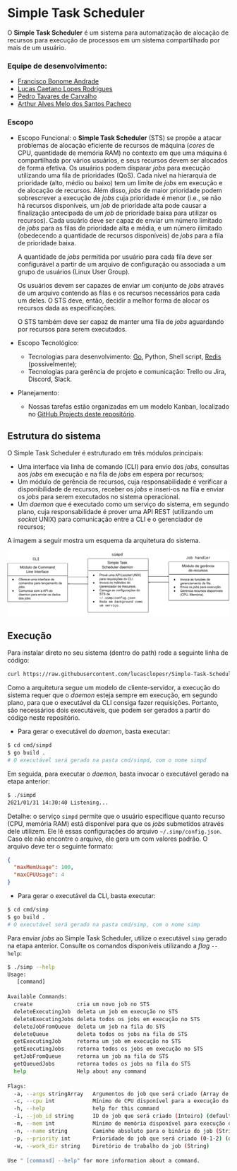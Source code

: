 # Simple Task Scheduler

O **Simple Task Scheduler** é um sistema para automatização de alocação de recursos para execução de processos em um sistema compartilhado por mais de um usuário.

### Equipe de desenvolvimento:
 - [Francisco Bonome Andrade](https://github.com/franciscobonand)
 - [Lucas Caetano Lopes Rodrigues](https://github.com/lucasclopesr)
 - [Pedro Tavares de Carvalho](https://github.com/ptcar2009)
 - [Arthur Alves Melo dos Santos Pacheco](https://github.com/arthur-pacheco)

### Escopo

- Escopo Funcional: o **Simple Task Scheduler** (STS) se propõe a atacar problemas de alocação eficiente de recursos de máquina (_cores_ de CPU, quantidade de memória RAM) no contexto em que uma máquina é compartilhada por vários usuários, e seus recursos devem ser alocados de forma efetiva. Os usuários podem disparar _jobs_ para execução utilizando uma fila de prioridades (QoS). Cada nível na hierarquia de prioridade (alto, médio ou baixo) tem um limite de _jobs_ em execução e de alocação de recursos. Além disso, _jobs_ de maior prioridade podem sobrescrever a execução de _jobs_ cuja prioridade é menor (i.e., se não há recursos disponíveis, um _job_ de prioridade alta pode causar a finalização antecipada de um _job_ de prioridade baixa para utilizar os recursos). Cada usuário deve ser capaz de enviar um número limitado de _jobs_ para as filas de prioridade alta e média, e um número ilimitado (obedecendo a quantidade de recursos disponíveis) de _jobs_ para a fila de prioridade baixa.

  A quantidade de _jobs_ permitida por usuário para cada fila deve ser configurável a partir de um arquivo de configuração ou associada a um grupo de usuários (Linux User Group).

  Os usuários devem ser capazes de enviar um conjunto de _jobs_ através de um arquivo contendo as filas e os recursos necessários para cada um deles. O STS deve, então, decidir a melhor forma de alocar os recursos dada as especificações.

  O STS também deve ser capaz de manter uma fila de _jobs_ aguardando por recursos para serem executados.

- Escopo Tecnológico: 
  - Tecnologias para desenvolvimento: [Go](https://golang.org/), Python, Shell script, [Redis](https://redis.io/) (possivelmente);
  - Tecnologias para gerência de projeto e comunicação: Trello ou Jira, Discord, Slack.
  
- Planejamento:

  - Nossas tarefas estão organizadas em um modelo Kanban, localizado no [GitHub Projects deste repositório](https://github.com/lucasclopesr/Simple-Task-Scheduler/projects/1).

## Estrutura do sistema

O Simple Task Scheduler é estruturado em três módulos principais: 

- Uma interface via linha de comando (CLI) para envio dos _jobs_, consultas aos _jobs_ em execução e na fila de _jobs_ em espera por recursos;
- Um módulo de gerência de recursos, cuja responsabilidade é verificar a disponibilidade de recursos, receber os _jobs_ e inserí-os na fila e enviar os _jobs_ para serem executados no sistema operacional.
- Um _daemon_ que é executado como um serviço do sistema, em segundo plano, cuja responsabilidade é prover uma API REST (utilizando um _socket_ UNIX) para comunicação entre a CLI e o gerenciador de recursos;

A imagem a seguir mostra um esquema da arquitetura do sistema.

<img src="./images/simp-arch.png"/>

## Execução

Para instalar direto no seu sistema (dentro do path) rode a seguinte linha de código:

```bash
curl https://raw.githubusercontent.com/lucasclopesr/Simple-Task-Scheduler/main/scripts/install.sh | bash
```

Como a arquitetura segue um modelo de cliente-servidor, a execução do sistema requer que o _daemon_ esteja sempre em execução, em segundo plano, para que o executável da CLI consiga fazer requisições. Portanto, são necessários dois executáveis, que podem ser gerados a partir do código neste repositório.

- Para gerar o executável do _daemon_, basta executar:

```bash
$ cd cmd/simpd
$ go build .
# O executável será gerado na pasta cmd/simpd, com o nome simpd
```

Em seguida, para executar o _daemon_, basta invocar o executável gerado na etapa anterior:

```bash
$ ./simpd
2021/01/31 14:30:40 Listening...
```

Detalhe: o serviço `simpd` permite que o usuário especifique quanto recurso (CPU, memória RAM) está disponível para que os _jobs_ submetidos através dele utilizem. Ele lê essas configurações do arquivo `~/.simp/config.json`. Caso ele não encontre o arquivo, ele gera um com valores padrão. O arquivo deve ter o seguinte formato:

```json
{
  "maxMemUsage": 100,
  "maxCPUUsage": 4
}
```



- Para gerar o executável da CLI, basta executar:

```bash
$ cd cmd/simp
$ go build .
# O executável será gerado na pasta cmd/simp, com o nome simp
```

Para enviar _jobs_ ao Simple Task Scheduler, utilize o executável `simp` gerado na etapa anterior. Consulte os comandos disponíveis utilizando a _flag_ `--help`:

```bash
$ ./simp --help
Usage:
   [command]

Available Commands:
  create              cria um novo job no STS
  deleteExecutingJob  deleta um job em execução no STS
  deleteExecutingJobs deleta todos os jobs em execução no STS
  deleteJobFromQueue  deleta um job na fila do STS
  deleteQueue         deleta todos os jobs na fila do STS
  getExecutingJob     retorna um job em execução no STS
  getExecutingJobs    retorna todos os jobs em execução no STS
  getJobFromQueue     retorna um job na fila do STS
  getQueuedJobs       retorna todos os jobs na fila do STS
  help                Help about any command

Flags:
  -a, --args stringArray   Argumentos do job que será criado (Array de Strings)
  -c, --cpu int            Mínimo de CPU disponível para a execução do job (0-100) (default 50)
  -h, --help               help for this command
  -i, --job_id string      ID do job que será criado (Inteiro) (default "no-id")
  -m, --mem int            Mínimo de memória disponível para execução do job (0-100) (default 50)
  -n, --name string        Caminho absoluto para o binário do job (String)
  -p, --priority int       Prioridade do job que será criado (0-1-2) (default 1)
  -w, --work_dir string    Diretório de trabalho do job (String)

Use " [command] --help" for more information about a command.
```



